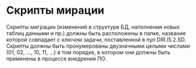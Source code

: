 # Скрипты мирации

Скрипты миграции (изменений в структуре БД, наполнения новых таблиц данными и пр.) должны быть расположены в папке, название которой совпадает с ключом задачи, поставленной в пул DIR.I5.2.SD. Скрипты должны быть пронумерованы двузначными целыми числами (01, 02, ..., 10, 11, ...) в том порядке, в котором они должны быть применены в процессе внедрения ПО.